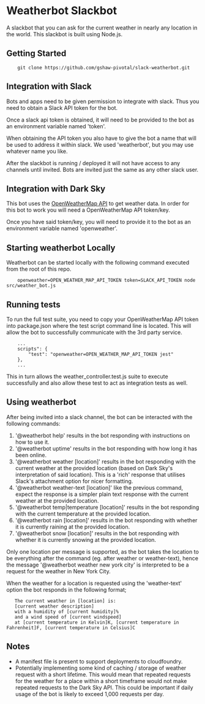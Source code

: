 # Weatherbot Slackbot #

A slackbot that you can ask for the current weather in nearly any location in the world. This slackbot is built using Node.js.

## Getting Started ##

```
    git clone https://github.com/gshaw-pivotal/slack-weatherbot.git
```

## Integration with Slack ##

Bots and apps need to be given permission to integrate with slack. Thus you need to obtain a Slack API token for the bot.

Once a slack api token is obtained, it will need to be provided to the bot as an environment variable named 'token'.

When obtaining the API token you also have to give the bot a name that will be used to address it within slack. We used 'weatherbot', but you may use whatever name you like.

After the slackbot is running / deployed it will not have access to any channels until invited. Bots are invited just the same as any other slack user.

## Integration with Dark Sky ##

This bot uses the [OpenWeatherMap API](https://openweathermap.org/api) to get weather data. In order for this bot to work you will need a OpenWeatherMap API token/key.

Once you have said token/key, you will need to provide it to the bot as an environment variable named 'openweather'.

## Starting weatherbot Locally ##

Weatherbot can be started locally with the following command executed from the root of this repo.

```
    openweather=OPEN_WEATHER_MAP_API_TOKEN token=SLACK_API_TOKEN node src/weather_bot.js
```

## Running tests ##

To run the full test suite, you need to copy your OpenWeatherMap API token into package.json where the test script command line is located. This will allow the bot to successfully communicate with the 3rd party service.

```
    ...
    scripts": {
        "test": "openweather=OPEN_WEATHER_MAP_API_TOKEN jest"
    },
    ...
```

This in turn allows the weather_controller.test.js suite to execute successfully and also allow these test to act as integration tests as well.

## Using weatherbot ##

After being invited into a slack channel, the bot can be interacted with the following commands:

1. '@weatherbot help' results in the bot responding with instructions on how to use it.
2. '@weatherbot uptime' results in the bot responding with how long it has been online.
3. '@weatherbot weather [location]' results in the bot responding with the current weather at the provided location (based on Dark Sky's interpretation of said location). This is a 'rich' response that utilises Slack's attachment option for nicer formatting.
4. '@weatherbot weather-text [location]' like the previous command, expect the response is a simpler plain text response with the current weather at the provided location.
5. '@weatherbot temp|temperature [location]' results in the bot responding with the current temperature at the provided location.
6. '@weatherbot rain [location]' results in the bot responding with whether it is currently raining at the provided location.
7. '@weatherbot snow [location]' results in the bot responding with whether it is currently snowing at the provided location.

Only one location per message is supported, as the bot takes the location to be everything after the command (eg. after weather or weather-text), hence the message '@weatherbot weather new york city' is interpreted to be a request for the weather in New York City.

When the weather for a location is requested using the 'weather-text' option the bot responds in the following format;

```
   The current weather in [location] is:
   [current weather description]
   with a humidity of [current humidity]%
   and a wind speed of [current windspeed]
   at [current temperature in Kelvin]K, [current temperature in Fahrenheit]F, [current temperature in Celsius]C
```

## Notes ##

- A manifest file is present to support deployments to cloudfoundry.
- Potentially implementing some kind of caching / storage of weather request with a short lifetime. This would mean that repeated requests for the weather for a place within a short timeframe would not make repeated requests to the Dark Sky API. This could be important if daily usage of the bot is likely to exceed 1,000 requests per day.
